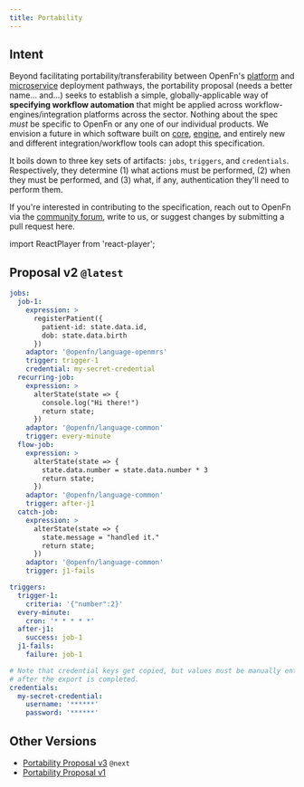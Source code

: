 ```yaml
---
title: Portability
---
```


## Intent

Beyond facilitating portability/transferability between OpenFn's
[platform](deploy/platform) and [microservice](/documentation/microservice/home)
deployment pathways, the portability proposal (needs a better name... and...)
seeks to establish a simple, globally-applicable way of **specifying workflow
automation** that might be applied across workflow-engines/integration platforms
across the sector. Nothing about the spec _must_ be specific to OpenFn or any
one of our individual products. We envision a future in which software built on
[core](deploy/diy), [engine](deploy/diy), and entirely new and different
integration/workflow tools can adopt this specification.

It boils down to three key sets of artifacts: `jobs`, `triggers`, and
`credentials`. Respectively, they determine (1) what actions must be performed,
(2) when they must be performed, and (3) what, if any, authentication they'll
need to perform them.

If you're interested in contributing to the specification, reach out to OpenFn
via the [community forum](https://community.openfn.org), write to us, or suggest
changes by submitting a pull request here.

import ReactPlayer from 'react-player';

<ReactPlayer url='https://www.youtube.com/watch?v=9xXK5xoiMgA' />

## Proposal v2 `@latest`

```yaml
jobs:
  job-1:
    expression: >
      registerPatient({
        patient-id: state.data.id,
        dob: state.data.birth
      })
    adaptor: '@openfn/language-openmrs'
    trigger: trigger-1
    credential: my-secret-credential
  recurring-job:
    expression: >
      alterState(state => {
        console.log("Hi there!")
        return state;
      })
    adaptor: '@openfn/language-common'
    trigger: every-minute
  flow-job:
    expression: >
      alterState(state => {
        state.data.number = state.data.number * 3
        return state;
      })
    adaptor: '@openfn/language-common'
    trigger: after-j1
  catch-job:
    expression: >
      alterState(state => {
        state.message = "handled it."
        return state;
      })
    adaptor: '@openfn/language-common'
    trigger: j1-fails

triggers:
  trigger-1:
    criteria: '{"number":2}'
  every-minute:
    cron: '* * * * *'
  after-j1:
    success: job-1
  j1-fails:
    failure: job-1

# Note that credential keys get copied, but values must be manually entered
# after the export is completed.
credentials:
  my-secret-credential:
    username: '******'
    password: '******'
```

## Other Versions

- [Portability Proposal v3](portability-versions#proposal-v3) `@next`
- [Portability Proposal v1](portability-versions#proposal-v1)
